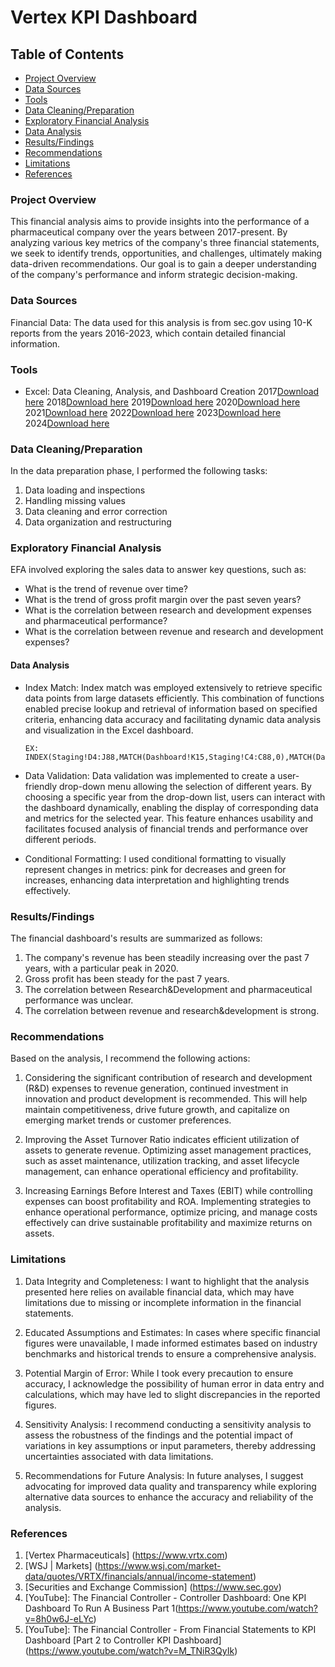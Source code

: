 # Vertex KPI Dashboard

## Table of Contents

- [Project Overview](#project-overview)
- [Data Sources](#data-sources)
- [Tools](#tools)
- [Data Cleaning/Preparation](#data-cleaning-/-preparation)
- [Exploratory Financial Analysis](#exploratory-financial-analysis)
- [Data Analysis](#data-analysis)
- [Results/Findings](#results-/-findings)
- [Recommendations](#recommendations)
- [Limitations](#limitations)
- [References](#references)


### Project Overview

This financial analysis aims to provide insights into the performance of a pharmaceutical company over the years between 2017-present. 
By analyzing various key metrics of the company's three financial statements, we seek to identify trends, opportunities, and challenges, 
ultimately making data-driven recommendations. Our goal is to gain a deeper understanding of the company's performance and inform strategic
decision-making.


### Data Sources 

Financial Data: The data used for this analysis is from sec.gov using 10-K reports from the years 2016-2023, which contain detailed financial information.


### Tools

  - Excel: Data Cleaning, Analysis, and Dashboard Creation
    2017[Download here](https://www.sec.gov/cgi-bin/viewer?action=view&cik=875320&accession_number=0000875320-17-000017&xbrl_type=v)
    2018[Download here](https://www.sec.gov/cgi-bin/viewer?action=view&cik=875320&accession_number=0000875320-18-000009&xbrl_type=v)
    2019[Download here](https://www.sec.gov/cgi-bin/viewer?action=view&cik=875320&accession_number=0000875320-19-000006&xbrl_type=v)
    2020[Download here](https://www.sec.gov/cgi-bin/viewer?action=view&cik=875320&accession_number=0000875320-20-000007&xbrl_type=v)
    2021[Download here](https://www.sec.gov/cgi-bin/viewer?action=view&cik=875320&accession_number=0000875320-21-000006&xbrl_type=v)
    2022[Download here](https://www.sec.gov/cgi-bin/viewer?action=view&cik=875320&accession_number=0000875320-22-000007&xbrl_type=v)
    2023[Download here](https://www.sec.gov/cgi-bin/viewer?action=view&cik=875320&accession_number=0000875320-23-000007&xbrl_type=v)
    2024[Download here](https://www.sec.gov/cgi-bin/viewer?action=view&cik=875320&accession_number=0000875320-24-000062&xbrl_type=v)



### Data Cleaning/Preparation

In the data preparation phase, I performed the following tasks:

1. Data loading and inspections
2. Handling missing values
3. Data cleaning and error correction
4. Data organization and restructuring



### Exploratory Financial Analysis

EFA involved exploring the sales data to answer key questions, such as:

- What is the trend of revenue over time?
- What is the trend of gross profit margin over the past seven years?
- What is the correlation between research and development expenses and pharmaceutical performance?
- What is the correlation between revenue and research and development expenses?




#### Data Analysis 

- Index Match: Index match was employed extensively to retrieve specific data points from large datasets efficiently. This combination of functions enabled precise lookup and retrieval of information
  based on specified criteria, enhancing data accuracy and facilitating dynamic data analysis and visualization in the Excel dashboard.

      EX:  INDEX(Staging!D4:J88,MATCH(Dashboard!K15,Staging!C4:C88,0),MATCH(Dashboard!Z16,Staging!D3:J3,0))


- Data Validation: Data validation was implemented to create a user-friendly drop-down menu allowing the selection of different years. By choosing a specific year from the drop-down list, users can interact
  with the dashboard dynamically, enabling the display of corresponding data and metrics for the selected year. This feature enhances usability and facilitates focused analysis of financial trends and
  performance over different periods.


- Conditional Formatting: I used conditional formatting to visually represent changes in metrics: pink for decreases and green for increases, enhancing data interpretation and highlighting trends effectively. 



### Results/Findings


The financial dashboard's results are summarized as follows:
1. The company's revenue has been steadily increasing over the past 7 years, with a particular peak in 2020.
2. Gross profit has been steady for the past 7 years.
3. The correlation between Research&Development and pharmaceutical performance was unclear.
4. The correlation between revenue and research&development is strong.

### Recommendations

Based on the analysis, I recommend the following actions:
1. Considering the significant contribution of research and development (R&D) expenses to revenue generation, continued investment in innovation and product development is recommended. This will help maintain competitiveness,
   drive future growth, and capitalize on emerging market trends or customer preferences.

2. Improving the Asset Turnover Ratio indicates efficient utilization of assets to generate revenue. Optimizing asset management practices, such as asset maintenance, utilization tracking, and asset lifecycle management,
   can enhance operational efficiency and profitability.

3. Increasing Earnings Before Interest and Taxes (EBIT) while controlling expenses can boost profitability and ROA. Implementing strategies to enhance operational performance, optimize pricing, and manage costs effectively
   can drive sustainable profitability and maximize returns on assets.


### Limitations
1. Data Integrity and Completeness: I want to highlight that the analysis presented here relies on available financial data, which may have limitations due to missing or incomplete information in the financial statements.

2. Educated Assumptions and Estimates: In cases where specific financial figures were unavailable, I made informed estimates based on industry benchmarks and historical trends to ensure a comprehensive analysis.

3. Potential Margin of Error: While I took every precaution to ensure accuracy, I acknowledge the possibility of human error in data entry and calculations, which may have led to slight discrepancies in the reported figures.

4. Sensitivity Analysis: I recommend conducting a sensitivity analysis to assess the robustness of the findings and the potential impact of variations in key assumptions or input parameters, thereby addressing uncertainties associated
   with data limitations.

6. Recommendations for Future Analysis: In future analyses, I suggest advocating for improved data quality and transparency while exploring alternative data sources to enhance the accuracy and reliability of the analysis.


### References 
1. [Vertex Pharmaceuticals] (https://www.vrtx.com)
2. [WSJ | Markets] (https://www.wsj.com/market-data/quotes/VRTX/financials/annual/income-statement)
3. [Securities and Exchange Commission] (https://www.sec.gov)
4. [YouTube]: The Financial Controller - Controller Dashboard: One KPI Dashboard To Run A Business Part 1(https://www.youtube.com/watch?v=8h0w6J-eLYc)
5. [YouTube]: The Financial Controller - From Financial Statements to KPI Dashboard [Part 2 to Controller KPI Dashboard] (https://www.youtube.com/watch?v=M_TNiR3QyIk) 
 







